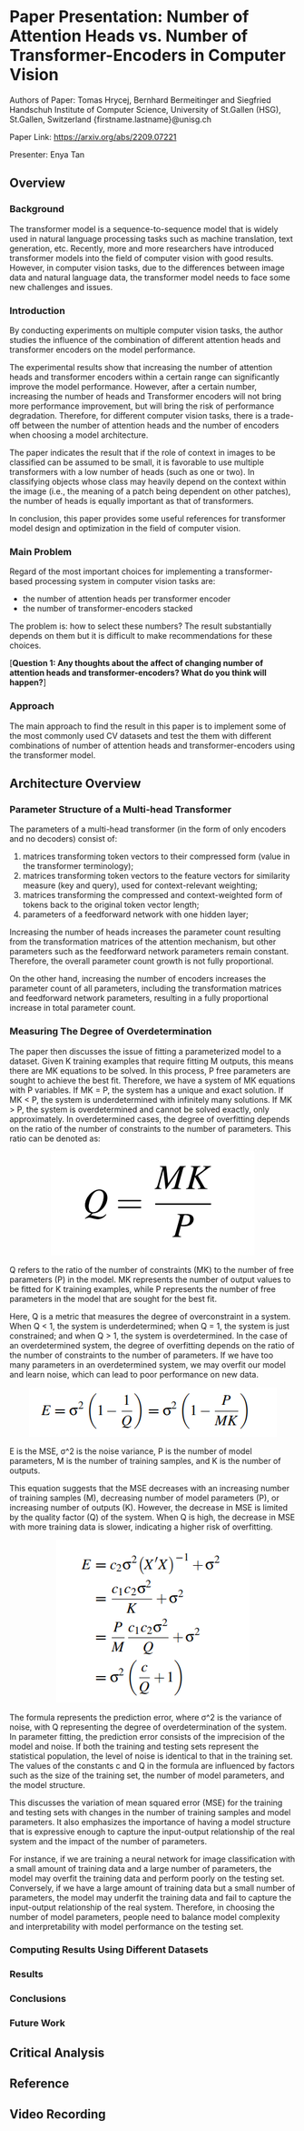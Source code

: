 # Paper Presentation: Number of Attention Heads vs. Number of Transformer-Encoders in Computer Vision

Authors of Paper: Tomas Hrycej, Bernhard Bermeitinger and Siegfried Handschuh
Institute of Computer Science, University of St.Gallen (HSG), St.Gallen, Switzerland
{firstname.lastname}@unisg.ch

Paper Link: https://arxiv.org/abs/2209.07221

Presenter: Enya Tan

## Overview

### Background

The transformer model is a sequence-to-sequence model that is widely used in natural language processing tasks such as machine translation, text generation, etc. Recently, more and more researchers have introduced transformer models into the field of computer vision with good results. However, in computer vision tasks, due to the differences between image data and natural language data, the transformer model needs to face some new challenges and issues.

### Introduction

By conducting experiments on multiple computer vision tasks, the author studies the influence of the combination of different attention heads and transformer encoders on the model performance. 

The experimental results show that increasing the number of attention heads and transformer encoders within a certain range can significantly improve the model performance. However, after a certain number, increasing the number of heads and Transformer encoders will not bring more performance improvement, but will bring the risk of performance degradation. Therefore, for different computer vision tasks, there is a trade-off between the number of attention heads and the number of encoders when choosing a model architecture.

The paper indicates the result that if the role of context in images to be classified can be assumed to be small, it is favorable to use multiple transformers with a low number of heads (such as one or two). In classifying objects whose class may heavily depend on the context within the image (i.e., the meaning of a patch being dependent on other patches), the number of heads is equally important as that of transformers.

In conclusion, this paper provides some useful references for transformer model design and optimization in the field of computer vision.

### Main Problem

Regard of the most important choices for implementing a transformer-based processing system in computer vision tasks are:

- the number of attention heads per transformer encoder
- the number of transformer-encoders stacked

The problem is: how to select these numbers? The result substantially depends on them but it is difficult to make recommendations for these choices.

[**Question 1: Any thoughts about the affect of changing number of attention heads and transformer-encoders? What do you think will happen?**]

### Approach

The main approach to find the result in this paper is to implement some of the most commonly used CV datasets and test the them with different combinations of number of attention heads and transformer-encoders using the transformer model.

## Architecture Overview

### Parameter Structure of a Multi-head Transformer

The parameters of a multi-head transformer (in the form of only encoders and no decoders) consist of:
1. matrices transforming token vectors to their compressed form (value in the transformer terminology);
2. matrices transforming token vectors to the feature vectors for similarity measure (key and query), used for context-relevant weighting;
3. matrices transforming the compressed and context-weighted form of tokens back to the original token vector length;
4. parameters of a feedforward network with one hidden layer;

Increasing the number of heads increases the parameter count resulting from the transformation matrices of the attention mechanism, but other parameters such as the feedforward network parameters remain constant. Therefore, the overall parameter count growth is not fully proportional. 

On the other hand, increasing the number of encoders increases the parameter count of all parameters, including the transformation matrices and feedforward network parameters, resulting in a fully proportional increase in total parameter count.

### Measuring The Degree of Overdetermination

The paper then discusses the issue of fitting a parameterized model to a dataset. Given K training examples that require fitting M outputs, this means there are MK equations to be solved. In this process, P free parameters are sought to achieve the best fit. Therefore, we have a system of MK equations with P variables. If MK = P, the system has a unique and exact solution. If MK < P, the system is underdetermined with infinitely many solutions. If MK > P, the system is overdetermined and cannot be solved exactly, only approximately. In overdetermined cases, the degree of overfitting depends on the ratio of the number of constraints to the number of parameters. This ratio can be denoted as:

<div align=center><img src="https://github.com/eyttt51/transformers-paper-presentation-EnyaTan/blob/main/figures/f1.png"/></div>

Q refers to the ratio of the number of constraints (MK) to the number of free parameters (P) in the model. MK represents the number of output values to be fitted for K training examples, while P represents the number of free parameters in the model that are sought for the best fit.

Here, Q is a metric that measures the degree of overconstraint in a system. When Q < 1, the system is underdetermined; when Q = 1, the system is just constrained; and when Q > 1, the system is overdetermined. In the case of an overdetermined system, the degree of overfitting depends on the ratio of the number of constraints to the number of parameters. If we have too many parameters in an overdetermined system, we may overfit our model and learn noise, which can lead to poor performance on new data.

<div align=center><img src="https://github.com/eyttt51/transformers-paper-presentation-EnyaTan/blob/main/figures/f2.png"/></div>

E is the MSE, σ^2 is the noise variance, P is the number of model parameters, M is the number of training samples, and K is the number of outputs.

This equation suggests that the MSE decreases with an increasing number of training samples (M), decreasing number of model parameters (P), or increasing number of outputs (K). However, the decrease in MSE is limited by the quality factor (Q) of the system. When Q is high, the decrease in MSE with more training data is slower, indicating a higher risk of overfitting.

<div align=center><img src="https://github.com/eyttt51/transformers-paper-presentation-EnyaTan/blob/main/figures/f.png"/></div>

The formula represents the prediction error, where σ^2 is the variance of noise, with Q representing the degree of overdetermination of the system. In parameter fitting, the prediction error consists of the imprecision of the model and noise. If both the training and testing sets represent the statistical population, the level of noise is identical to that in the training set. The values of the constants c and Q in the formula are influenced by factors such as the size of the training set, the number of model parameters, and the model structure.

This discusses the variation of mean squared error (MSE) for the training and testing sets with changes in the number of training samples and model parameters. It also emphasizes the importance of having a model structure that is expressive enough to capture the input-output relationship of the real system and the impact of the number of parameters.

For instance, if we are training a neural network for image classification with a small amount of training data and a large number of parameters, the model may overfit the training data and perform poorly on the testing set. Conversely, if we have a large amount of training data but a small number of parameters, the model may underfit the training data and fail to capture the input-output relationship of the real system. Therefore, in choosing the number of model parameters, people need to balance model complexity and interpretability with model performance on the testing set.

### Computing Results Using Different Datasets

### Results

### Conclusions

### Future Work

## Critical Analysis

## Reference

## Video Recording

